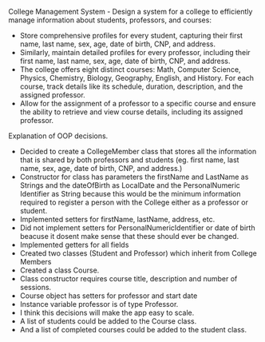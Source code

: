 College Management System - Design a system for a college to efficiently manage information about students, professors, and courses:

- Store comprehensive profiles for every student, capturing their first name, last name, sex, age, date of birth, CNP, and address.
- Similarly, maintain detailed profiles for every professor, including their first name, last name, sex, age, date of birth, CNP, and address.
- The college offers eight distinct courses: Math, Computer Science, Physics, Chemistry, Biology, Geography, English, and History. For each course, track details like its schedule, duration, description, and the assigned professor.
- Allow for the assignment of a professor to a specific course and ensure the ability to retrieve and view course details, including its assigned professor.

Explanation of OOP decisions.
-   Decided to create a CollegeMember class that stores all the information that is shared by both professors and students (eg.  first name, last name, sex, age, date of birth, CNP, and address.)
  - Constructor for class has parameters the firstName and LastName as Strings and the dateOfBirth as LocalDate and the PersonalNumeric Identifier as String because this would be the minimum information required to register a person with the College either as a professor or student.
  - Implemented setters for firstName, lastName, address, etc.
  - Did not implement setters for PersonalNumericIdentifier or date of birth beacuse it dosent make sense that these should ever be changed.
  - Implemented getters for all fields
  - Created two classes (Student and Professor) which inherit from College Members
  - Created a class Course.
  - Class constructor requires course title, description and number of sessions.
  - Course object has setters for professor and start date
  - Instance variable professor is of type Professor.
  - I think this decisions will make the app easy to scale.
  - A list of students could be added to the Course class.
  - And a list of completed courses could be added to the student class.
